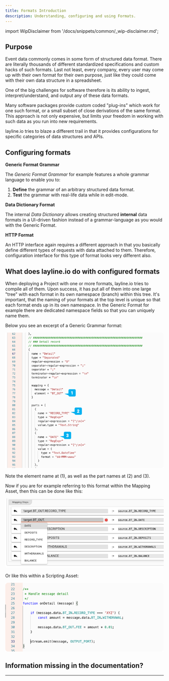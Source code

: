 ```yaml
---
title: Formats Introduction
description: Understanding, configuring and using Formats.
---
```


import WipDisclaimer from '/docs/snippets/common/_wip-disclaimer.md';

## Purpose

Event data commonly comes in some form of structured data format.
There are literally thousands of different standardized specifications and custom hacks of such formats.
Last not least, every company, every user may come up with their own format for their own purpose, just like they could come with their own data structure in a spreadsheet.

One of the big challenges for software therefore is its ability to ingest, interpret/understand, and output any of these data formats.

Many software packages provide custom coded "plug-ins" which work for one such format, or a small subset of close derivations of the same format.
This approach is not only expensive, but limits your freedom in working with such data as you run into new requirements.

layline.io tries to blaze a different trail in that it provides configurations for specific categories of data structures and APIs.

## Configuring formats

**Generic Format Grammar**

The _Generic Format Grammar_ for example features a whole grammar language to enable you to:

1. **Define** the grammar of an arbitrary structured data format.
2. **Test** the grammar with real-life data while in edit-mode.

**Data Dictionary Format**

The internal _Data Dictionary_  allows creating structured **internal** data formats in a UI-driven fashion instead of a grammar-language as you would with the Generic Format.

**HTTP Format**

An HTTP interface again requires a different approach in that you basically define different types of requests with data attached to them.
Therefore, configuration interface for this type of format looks very different also.

## What does layline.io do with configured formats

When deploying a Project with one or more formats, layline.io tries to compile all of them.
Upon success, it has put all of them into one large "tree" with each format in its own namespace (branch) within this tree.
It's important, that the naming of your formats at the top level is unique so that each format ends up in its own namespace.
In the Generic Format for example there are dedicated namespace fields so that you can uniquely name them.

Below you see an excerpt of a Generic Grammar format:

![](.asset-format-introduction_images/956bcc60.png "Grammar Format Example (Format Introduction)")

Note the element name at (1), as well as the part names at (2) and (3).

Now if you are for example referring to this format within the Mapping Asset, then this can be done like this:

![](.asset-format-introduction_images/6f770124.png "Grammar Format Example (Format Introduction)")

Or like this within a Scripting Asset:

![](.asset-format-introduction_images/6181d78f.png "Grammar Format Example (Format Introduction)")

## Information missing in the documentation?

---

<WipDisclaimer></WipDisclaimer>
